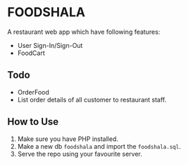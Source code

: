 # FOODSHALA
A restaurant web app which have following features:
- User Sign-In/Sign-Out
- FoodCart

## Todo
- OrderFood
- List order details of all customer to restaurant staff.

## How to Use
1) Make sure you have PHP installed.
2) Make a new db `foodshala` and import the `foodshala.sql`.
3) Serve the repo using your favourite server.
